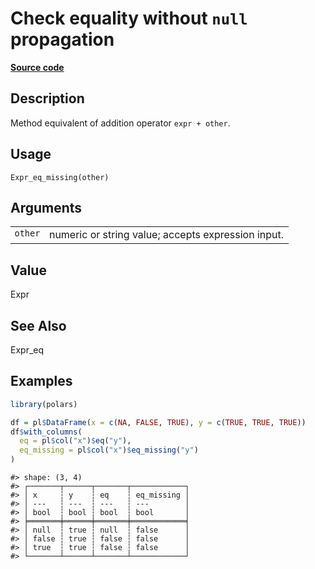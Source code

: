 

# Check equality without <code>null</code> propagation

[**Source code**](https://github.com/pola-rs/r-polars/tree/97c09bc0a6fc3d166744dbddd037b49e8d8fc6c2/R/expr__expr.R#L452)

## Description

Method equivalent of addition operator <code>expr + other</code>.

## Usage

<pre><code class='language-R'>Expr_eq_missing(other)
</code></pre>

## Arguments

<table>
<tr>
<td style="white-space: nowrap; font-family: monospace; vertical-align: top">
<code id="Expr_eq_missing_:_other">other</code>
</td>
<td>
numeric or string value; accepts expression input.
</td>
</tr>
</table>

## Value

Expr

## See Also

Expr_eq

## Examples

``` r
library(polars)

df = pl$DataFrame(x = c(NA, FALSE, TRUE), y = c(TRUE, TRUE, TRUE))
df$with_columns(
  eq = pl$col("x")$eq("y"),
  eq_missing = pl$col("x")$eq_missing("y")
)
```

    #> shape: (3, 4)
    #> ┌───────┬──────┬───────┬────────────┐
    #> │ x     ┆ y    ┆ eq    ┆ eq_missing │
    #> │ ---   ┆ ---  ┆ ---   ┆ ---        │
    #> │ bool  ┆ bool ┆ bool  ┆ bool       │
    #> ╞═══════╪══════╪═══════╪════════════╡
    #> │ null  ┆ true ┆ null  ┆ false      │
    #> │ false ┆ true ┆ false ┆ false      │
    #> │ true  ┆ true ┆ false ┆ false      │
    #> └───────┴──────┴───────┴────────────┘
